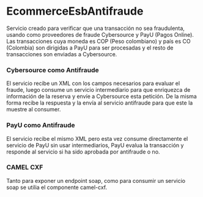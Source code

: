 # EcommerceEsbAntifraude

Servicio creado para verificar que una transacción no sea fraudulenta, usando como proveedores de fraude Cybersource y PayU (Pagos Online). Las transacciones cuya moneda es COP (Peso colombiano) y país es CO (Colombia) son dirigidas a PayU para ser procesadas y el resto de transacciones son enviadas a Cybersource.

### Cybersource como Antifraude
El servicio recibe un XML con los campos necesarios para evaluar el fraude, luego consume un servicio intermediario para que enriquezca de información de la reserva y envíe a Cybersource esta petición. De la misma forma recibe la respuesta y la envía al servicio antifraude para que este la muestre al consumer.

### PayU como Antifraude
El servicio recibe el mismo XML pero esta vez consume directamente el servicio de PayU sin usar intermediarios, PayU evalua la transacción y responde al servicio si ha sido aprobada por antifraude o no.

### CAMEL CXF
Tanto para exponer un endpoint soap, como para consumir un servicio soap se utilia el componente camel-cxf.
